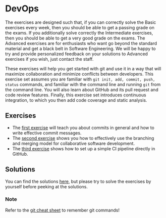 # DevOps

The exercises are designed such that, if you can correctly solve the Basic exercises every week, then you should be able to get a passing grade on the exams. If you additionally solve correctly the Intermediate exercises, then you should be able to get a very good grade on the exams. The Advanced exercises are for enthusiasts who want go beyond the standard material and get a black belt in Software Engineering. We will be happy to try and provide personalized feedback on your solutions to Advanced exercises if you wish, just contact the staff.


These exercises will help you get started with git and use it in a way that will maximize collaboration and minimize conflicts between developers. 
This exercise set assumes you are familiar with `git init, add, commit, push, status` commands, and familiar with the command line and running `git` from the command line.
You will also learn about GitHub and its pull request and code review features.
Finally, this exercise set introduces continuous integration, to which you then add code coverage and static analysis.

## Exercises

  - The [first exercise](commit-messages.md) will teach you about commits in general and how to write effective commit messages.
  - The [second exercise](git-workflow) shows you how to effectively use the branching and merging model for collaborative software development.
  - The [third exercise](operations.md) shows how to set up a simple CI pipeline directly in GitHub.

## Solutions

You can find the solutions [here](solutions), but please try to solve the exercises by yourself before peeking at the solutions.


### Note
Refer to the [git cheat sheet](https://education.github.com/git-cheat-sheet-education.pdf) to remember git commands!


